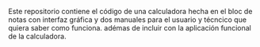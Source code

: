 Este repositorio contiene el código de una calculadora hecha en el bloc de notas
con interfaz gráfica y dos manuales para el usuario y técncico que quiera saber como funciona.
adémas de incluir con la aplicación funcional de la calculadora.

